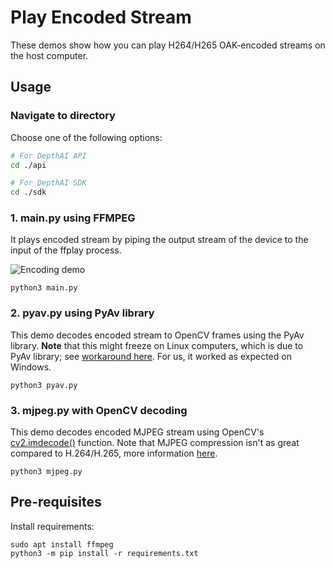 # Play Encoded Stream

These demos show how you can play H264/H265 OAK-encoded streams on the host computer.

## Usage

### Navigate to directory

Choose one of the following options:
```bash
# For DepthAI API
cd ./api

# For DepthAI SDK
cd ./sdk
```

### 1. main.py using FFMPEG

It plays encoded stream by piping the output stream of the device to the input of the ffplay process.

![Encoding demo](https://user-images.githubusercontent.com/59799831/132475640-6e9f8b7f-52f4-4f75-af81-86c7f6e45b94.gif)

```
python3 main.py
```

### 2. pyav.py using PyAv library


This demo decodes encoded stream to OpenCV frames using the PyAv library. **Note** that this might freeze on Linux computers, which is due to PyAv library; see [workaround here](https://github.com/PyAV-Org/PyAV/issues/978#issuecomment-1121173652). For us, it worked as expected on Windows.

```
python3 pyav.py
```

### 3. mjpeg.py with OpenCV decoding


This demo decodes encoded MJPEG stream using OpenCV's [cv2.imdecode()](https://docs.opencv.org/3.4/d4/da8/group__imgcodecs.html#ga26a67788faa58ade337f8d28ba0eb19e) function. Note that MJPEG compression isn't as great compared to H.264/H.265, more information [here](../record-replay/api/encoding_quality/).

```
python3 mjpeg.py
```

## Pre-requisites

Install requirements:
```
sudo apt install ffmpeg
python3 -m pip install -r requirements.txt
```
